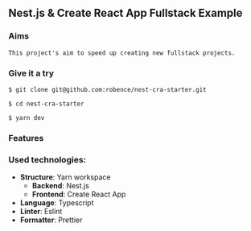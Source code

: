 ## Nest.js & Create React App Fullstack Example

### Aims
    This project's aim to speed up creating new fullstack projects.

### Give it a try
``` $ git clone git@github.com:robence/nest-cra-starter.git ```

``` $ cd nest-cra-starter ```

``` $ yarn dev ```

### Features


### Used technologies:
- <b>Structure</b>: Yarn workspace
  - <b>Backend</b>: Nest.js
  - <b>Frontend</b>: Create React App
- <b>Language</b>: Typescript
- <b>Linter</b>: Eslint
- <b>Formatter</b>: Prettier
